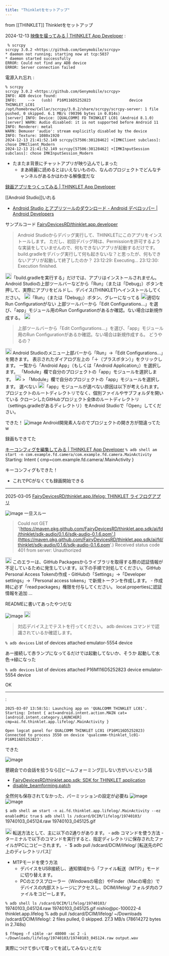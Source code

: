 ```yaml
---
title: "Thinkletをセットアップ"
---
```


from [[THINKLET]]
Thinkletをセットアップ

2024-12-13
[映像を撮ってみる | THINKLET App Developer](https://fairydevicesrd.github.io/thinklet.app.developer/docs/startGuide/useCamera)
:

```
 % scrcpy
scrcpy 3.0.2 <https://github.com/Genymobile/scrcpy>
* daemon not running; starting now at tcp:5037
* daemon started successfully
ERROR: Could not find any ADB device
ERROR: Server connection failed
```

電源入れ忘れ
:

```
% scrcpy
scrcpy 3.0.2 <https://github.com/Genymobile/scrcpy>
INFO: ADB device found:
INFO:     -->   (usb)  P16M116D5252823                 device  THINKLET_LC01
/opt/homebrew/Cellar/scrcpy/3.0.2/share/scrcpy/scrcpy-server: 1 file pushed, 0 skipped. 6.1 MB/s (90396 bytes in 0.014s)
[server] INFO: Device: [QUALCOMM] FD THINKLET LC01 (Android 8.1.0)
[server] WARN: Audio disabled: it is not supported before Android 11
INFO: Renderer: metal
WARN: Demuxer 'audio': stream explicitly disabled by the device
INFO: Texture: 1080x1920
2024-12-13 21:41:52.149 scrcpy[57506:30128462] +[IMKClient subclass]: chose IMKClient_Modern
2024-12-13 21:41:52.149 scrcpy[57506:30128462] +[IMKInputSession subclass]: chose IMKInputSession_Modern
```


- たまたま背景にチャットアプリが映り込んでしまった
    - まあ綺麗に読めるとはいえないものの、なんのプロジェクトでどんなチャンネルがあるかはわかる解像度だな


[録画アプリをつくってみる | THINKLET App Developer](https://fairydevicesrd.github.io/thinklet.app.developer/docs/startGuide/buildRecord)

[[Android Studio]]いれる
- [Android Studio とアプリツールのダウンロード - Android デベロッパー  |  Android Developers](https://developer.android.com/studio?gad_source=1&gclid=Cj0KCQiA0--6BhCBARIsADYqyL9cEDzcMG1XZUsilfZUySjdIpoL6qHqs7yxl-kde66B9Cs3_s0EjlwaAjGkEALw_wcB&gclsrc=aw.ds&hl=ja)

サンプルコード
[FairyDevicesRD/thinklet.app.developer](https://github.com/FairyDevicesRD/thinklet.app.developer/tree/main)

> Android Studioからデバッグ実行して、THINKLETにこのアプリをインストールします。
> ただし、初回デバッグ時は、Permissionを許可するような実装をしていませんので、何もできないアプリが起動するだけです。
build.gradleをデバッグ実行して何も起きないな？と思ったが、何もできないアプリが起動して終了したのか？
> 23:12:29: Executing...
> 23:12:30: Execution finished.

<img src='https://scrapbox.io/api/pages/nishio/o1 Pro/icon' alt='o1 Pro.icon' height="19.5"/>「build.gradleを実行する」だけでは、アプリはインストールされません。Android Studioの上部ツールバーなどから「Run」（または「Debug」）ボタンを押して、実際にアプリをビルドし、デバイス(THINKLET)へインストールしてください。
<img src='https://scrapbox.io/api/pages/nishio/nishio/icon' alt='nishio.icon' height="19.5"/>「Run」（または「Debug」）ボタン、グレーになってる
<img src='https://scrapbox.io/api/pages/nishio/o1 Pro/icon' alt='o1 Pro.icon' height="19.5"/>適切なRun Configurationがない
上部ツールバーから「Edit Configurations...」を選び、「app」モジュール用のRun Configurationがあるか確認。ない場合は新規作成する。
<img src='https://scrapbox.io/api/pages/nishio/nishio/icon' alt='nishio.icon' height="19.5"/>
> 上部ツールバーから「Edit Configurations...」を選び、「app」モジュール用のRun Configurationがあるか確認。ない場合は新規作成する。
どうやるの？
<img src='https://scrapbox.io/api/pages/nishio/o1 Pro/icon' alt='o1 Pro.icon' height="19.5"/>
Android Studioのメニュー上部バーから「Run」→「Edit Configurations...」を開きます。
表示されたダイアログ左上の「＋（プラスボタン）」をクリックします。
一覧から「Android App」（もしくは「Android Application」）を選択します。
「Module」欄で自分のプロジェクトの「app」モジュールを選択します。
<img src='https://scrapbox.io/api/pages/nishio/nishio/icon' alt='nishio.icon' height="19.5"/>
> 「Module」欄で自分のプロジェクトの「app」モジュールを選択します。
選べない
<img src='https://scrapbox.io/api/pages/nishio/o1 Pro/icon' alt='o1 Pro.icon' height="19.5"/>「app」モジュールが選べない原因は以下が考えられます。
プロジェクトのルートディレクトリでなく、個別ファイルやサブフォルダを開いている
クローンしたGitHubプロジェクト全体のルートディレクトリ（settings.gradleがあるディレクトリ）をAndroid Studioで「Open」してください。

できた！
![image](https://gyazo.com/a66536f17227cff98750a2900af35028/thumb/1000)
Android開発素人なのでプロジェクトの開き方が間違ってたw

録画もできてた

[キーコンフィグを編集してみる | THINKLET App Developer](https://fairydevicesrd.github.io/thinklet.app.developer/docs/startGuide/buildKeyConfig)
`% adb shell am start -n com.example.fd.camera/com.example.fd.camera.MainActivity`
Starting: Intent { cmp=com.example.fd.camera/.MainActivity }

キーコンフィグもできた！
- これでPCがなくても録画開始できる

---
2025-03-05
[FairyDevicesRD/thinklet.app.lifelog: THINKLET ライフログアプリ](https://github.com/FairyDevicesRD/thinklet.app.lifelog)

![image](https://gyazo.com/d5ef7d577255907bce3ff715364a13e9/thumb/1000)
一旦スルー

> Could not GET '[https://maven.pkg.github.com/FairyDevicesRD/thinklet.app.sdk/ai/fd/thinklet/sdk-audio/0.1.6/sdk-audio-0.1.6.pom'.](https://maven.pkg.github.com/FairyDevicesRD/thinklet.app.sdk/ai/fd/thinklet/sdk-audio/0.1.6/sdk-audio-0.1.6.pom'.) Received status code 401 from server: Unauthorized
<img src='https://scrapbox.io/api/pages/nishio/o3/icon' alt='o3.icon' height="19.5"/>
このエラーは、GitHub Packagesからライブラリを取得する際の認証情報が不足しているために発生しています。以下の手順で対処してください。
GitHub Personal Access Tokenの作成
- GitHubの「Settings」→「Developer settings」→「Personal access tokens」で新規トークンを作成します。
- 作成時に必ず「read:packages」権限を付与してください。
local.propertiesに認証情報を追加 ...

READMEに書いてあったやつだな

![image](https://gyazo.com/2bc6018940666acaa8c1c3ff63b381f9/thumb/1000)
<img src='https://scrapbox.io/api/pages/nishio/o3/icon' alt='o3.icon' height="19.5"/>
> 対応デバイス上でテストを行ってください。
> adb devices コマンドで認識されているか確認します。

`% adb devices`
List of devices attached
emulator-5554	device

あー接続して赤ランプになってるだけでは起動してないか、そうか
起動して水色→緑になった

`% adb devices`
List of devices attached
P16M116D5252823	device
emulator-5554	device

OK

---
:

```
2025-03-07 13:58:51: Launching app on 'QUALCOMM THINKLET LC01'.
Starting: Intent { act=android.intent.action.MAIN cat=[android.intent.category.LAUNCHER] cmp=ai.fd.thinklet.app.lifelog/.MainActivity }

Open logcat panel for QUALCOMM THINKLET LC01 (P16M116D5252823)
Connected to process 3550 on device 'qualcomm-thinklet_lc01-P16M116D5252823'.
```


できた

![image](https://gyazo.com/12f76352976fb62153a2d6d22e321f64/thumb/1000)

懇親会での会話を拾うなら[[ビームフォーミング]]しない方がいいという話
- [FairyDevicesRD/thinklet.app.sdk: SDK for THINKLET application](https://github.com/FairyDevicesRD/thinklet.app.sdk?tab=readme-ov-file#%E8%A9%A6%E9%A8%93%E7%9A%84%E6%A9%9F%E8%83%BD-%E9%9F%B3%E5%A3%B0%E5%87%A6%E7%90%86)
- [disable_beamforming.patch](https://gist.github.com/nishio/1295526320d27da8c6aea80d75525f97)


全然何も保存されてなかった、パーミッションの設定が必要ね
![image](https://gyazo.com/81f992c6b46314ca99c2a3223e98aa3c/thumb/1000)![image](https://gyazo.com/10bd32578804bd182d77e1f90d8bcaef/thumb/1000)

`$ adb shell am start -n ai.fd.thinklet.app.lifelog/.MainActivity --ez enabledMic true`
`$ adb shell ls /sdcard/DCIM/lifelog/19740103/              `
19740103_045124.raw
19740103_045125.gif

<img src='https://scrapbox.io/api/pages/nishio/o3/icon' alt='o3.icon' height="19.5"/>
転送方法として、主に以下の2通りがあります。
- adb コマンドを使う方法
    - ターミナルで以下のコマンドを実行すると、指定ディレクトリに保存されたファイルがPCにコピーされます。
    - `$ adb pull /sdcard/DCIM/lifelog/ [転送先のPC上のディレクトリパス]`

- MTPモードを使う方法
    - デバイスをUSB接続し、通知領域から「ファイル転送（MTP）」モードに切り替えます。
    - PCのエクスプローラー（Windowsの場合）やFinder（Macの場合）でデバイスの内部ストレージにアクセスし、DCIM/lifelog/ フォルダ内のファイルをコピーします。


`% adb shell ls /sdcard/DCIM/lifelog/19740103/              `
19740103_045124.raw
19740103_045125.gif
nishio@pc-100022-4 thinklet.app.lifelog % adb pull /sdcard/DCIM/lifelog/ ~/Downloads
/sdcard/DCIM/lifelog/: 2 files pulled, 0 skipped. 27.3 MB/s (78614272 bytes in 2.748s)

`$ ffmpeg -f s16le -ar 48000 -ac 2 -i ~/Downloads/lifelog/19740103/19740103_045124.raw output.wav `

実際につけて歩いて喋ってを試してみないとだな

